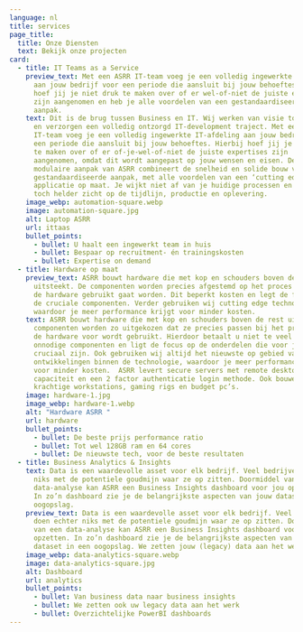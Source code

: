 ```yaml
---
language: nl
title: services
page_title:
  title: Onze Diensten
  text: Bekijk onze projecten
card:
  - title: IT Teams as a Service
    preview_text: Met een ASRR IT-team voeg je een volledig ingewerkte IT-afdeling
      aan jouw bedrijf voor een periode die aansluit bij jouw behoeftes. Hierbij
      hoef jij je niet druk te maken over of er wel-of-niet de juiste expertises
      zijn aangenomen en heb je alle voordelen van een gestandaardiseerde
      aanpak.
    text: Dit is de brug tussen Business en IT. Wij werken van visie tot applicatie
      en verzorgen een volledig ontzorgd IT-development traject. Met een ASRR
      IT-team voeg je een volledig ingewerkte IT-afdeling aan jouw bedrijf voor
      een periode die aansluit bij jouw behoeftes. Hierbij hoef jij je niet druk
      te maken over of er of-je-wel-of-niet de juiste expertises zijn
      aangenomen, omdat dit wordt aangepast op jouw wensen en eisen. De
      modulaire aanpak van ASRR combineert de snelheid en solide bouw van een
      gestandaardiseerde aanpak, met alle voordelen van een ‘cutting edge’
      applicatie op maat. Je wijkt niet af van je huidige processen en houdt
      toch helder zicht op de tijdlijn, productie en oplevering.
    image_webp: automation-square.webp
    image: automation-square.jpg
    alt: Laptop ASRR
    url: ittaas
    bullet_points:
      - bullet: U haalt een ingewerkt team in huis
      - bullet: Bespaar op recruitment- én trainingskosten
      - bullet: Expertise on demand
  - title: Hardware op maat
    preview_text: ASRR bouwt hardware die met kop en schouders boven de rest
      uitsteekt. De componenten worden precies afgestemd op het proces waarvoor
      de hardware gebruikt gaat worden. Dit beperkt kosten en legt de focus op
      de cruciale componenten. Verder gebruiken wij cutting edge technology,
      waardoor je meer performance krijgt voor minder kosten.
    text: ASRR bouwt hardware die met kop en schouders boven de rest uitsteekt. De
      componenten worden zo uitgekozen dat ze precies passen bij het proces waar
      de hardware voor wordt gebruikt. Hierdoor betaalt u niet te veel voor
      onnodige componenten en ligt de focus op de onderdelen die voor jou
      cruciaal zijn. Ook gebruiken wij altijd het nieuwste op gebied van
      ontwikkelingen binnen de technologie, waardoor je meer performance krijgt
      voor minder kosten.  ASRR levert secure servers met remote desktop
      capaciteit en een 2 factor authenticatie login methode. Ook bouwen we
      krachtige workstations, gaming rigs en budget pc’s.
    image: hardware-1.jpg
    image_webp: hardware-1.webp
    alt: "Hardware ASRR "
    url: hardware
    bullet_points:
      - bullet: De beste prijs performance ratio
      - bullet: Tot wel 128GB ram en 64 cores
      - bullet: De nieuwste tech, voor de beste resultaten
  - title: Business Analytics & Insights
    text: Data is een waardevolle asset voor elk bedrijf. Veel bedrijven doen echter
      niks met de potentiele goudmijn waar ze op zitten. Doormiddel van een
      data-analyse kan ASRR een Business Insights dashboard voor jou opzetten.
      In zo’n dashboard zie je de belangrijkste aspecten van jouw dataset in een
      oogopslag.
    preview_text: Data is een waardevolle asset voor elk bedrijf. Veel bedrijven
      doen echter niks met de potentiele goudmijn waar ze op zitten. Doormiddel
      van een data-analyse kan ASRR een Business Insights dashboard voor jou
      opzetten. In zo’n dashboard zie je de belangrijkste aspecten van jouw
      dataset in een oogopslag. We zetten jouw (legacy) data aan het werk.
    image_webp: data-analytics-square.webp
    image: data-analytics-square.jpg
    alt: Dashboard
    url: analytics
    bullet_points:
      - bullet: Van business data naar business insights
      - bullet: We zetten ook uw legacy data aan het werk
      - bullet: Overzichtelijke PowerBI dashboards
---
```

